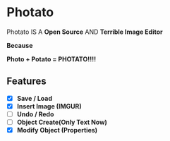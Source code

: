# Photato
Photato IS A <b>Open Source</b> AND <b> Terrible Image Editor
  
  Because
  
  Photo + Potato = PHOTATO!!!!

## Features
- [x]   Save / Load
- [x] Insert Image (IMGUR)
- [ ]  Undo / Redo
- [ ]  Object Create(Only Text Now)
- [x] Modify Object (Properties)
